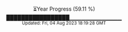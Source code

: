 <p align="center">
⏳Year Progress (59.11 %) <br>
█████████████████▁▁▁▁▁▁▁▁▁▁▁▁▁ <br>
<sub>Updated: Fri, 04 Aug 2023 18:19:28 GMT</sub>
</p>

